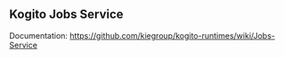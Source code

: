 ## Kogito Jobs Service

Documentation:
https://github.com/kiegroup/kogito-runtimes/wiki/Jobs-Service
